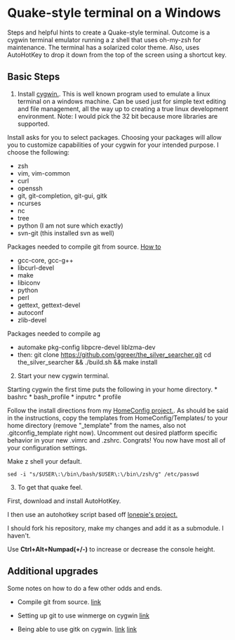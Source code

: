 
# Quake-style terminal on a Windows #

Steps and helpful hints to create a Quake-style terminal. Outcome is a cygwin
terminal emulator running a z shell that uses oh-my-zsh for maintenance. The
terminal has a solarized color theme. Also, uses AutoHotKey to drop it down
from the top of the screen using a shortcut key. 

## Basic Steps ##

1. Install [cygwin.](www.cygwin.com). This is well known program used to
emulate a linux terminal on a windows machine. Can be used just for simple text
editing and file management, all the way up to creating a true linux
development environment. Note: I would pick the 32 bit because more libraries
are supported. 

  Install asks for you to select packages. Choosing your packages will allow you to customize capabilities of your cygwin for your intended purpose. I choose the following:
  * zsh
  * vim, vim-common
  * curl
  * openssh
  * git, git-completion, git-gui, gitk
  * ncurses
  * nc
  * tree
  * python (I am not sure which exactly)
  * svn-git (this installed svn as well)

  Packages needed to compile git from source. [How to](http://randomartifacts.blogspot.com/2013/04/compiling-git-on-cygwin.html)
  * gcc-core, gcc-g++
  * libcurl-devel
  * make
  * libiconv
  * python
  * perl
  * gettext, gettext-devel
  * autoconf
  * zlib-devel

  Packages needed to compile ag
  * automake pkg-config libpcre-devel liblzma-dev
  * then: git clone https://github.com/ggreer/the_silver_searcher.git
    cd the_silver_searcher && ./build.sh && make install

2. Start your new cygwin terminal. 

  Starting cygwin the first time puts the following in your home directory. 
    * bashrc
    * bash_profile
    * inputrc
    * profile

  Follow the install directions from my [HomeConfig
  project.](https://github.com/lucasplus/HomeConfig). As should be said in the
  instructions, copy the templates from HomeConfig/Templates/ to your home
  directory (remove "_template" from the names, also not .gitconfig_template
  right now). Uncomment out desired platform specific behavior in your new
  .vimrc and .zshrc. Congrats! You now have most all of your configuration settings. 

  Make z shell your default.

    sed -i "s/$USER\:\/bin\/bash/$USER\:\/bin\/zsh/g" /etc/passwd

3. To get that quake feel. 

  First, download and install AutoHotKey.

  I then use an autohotkey script based off [lonepie's project.](https://github.com/lonepie/mintty-quake-console)

  I should fork his repository, make my changes and add it as a submodule. I haven't.
  
  Use **Ctrl+Alt+Numpad(+/-)** to increase or decrease the console height. 

## Additional upgrades ##

Some notes on how to do a few other odds and ends.

  * Compile git from source. [link](http://randomartifacts.blogspot.com/2013/04/compiling-git-on-cygwin.html)

  * Setting up git to use winmerge on cygwin [link](http://rubenlaguna.com/wp/2010/08/05/visual-difftool-cygwin-git/)
  
  * Being able to use gitk on cygwin. [link](http://stackoverflow.com/questions/9393462/cannot-launch-git-gui-using-cygwin-on-windows) [link](http://www.trueblade.com/knowledge/automatically-starting-a-cygwin-x-server)


